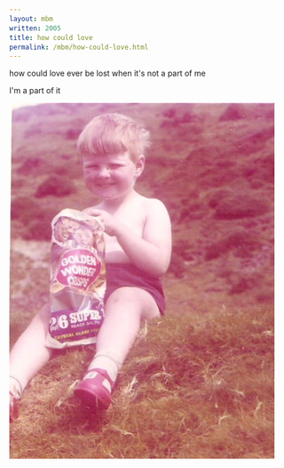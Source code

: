 ```yaml
---
layout: mbm
written: 2005
title: how could love
permalink: /mbm/how-could-love.html
---
```


<div class="poem">
how could love  
ever be lost  
when it's not a part of me  
 
I'm a part of it
</div>

![Crisps](/assets/images/bio/hughieCrisps.jpg "Hughie with crisps")
